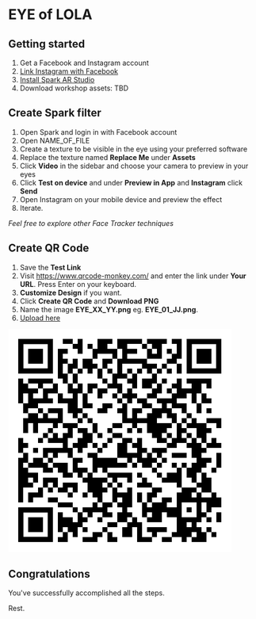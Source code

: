 # EYE of LOLA

## Getting started

1. Get a Facebook and Instagram account
2. [Link Instagram with Facebook](https://help.instagram.com/176235449218188)
3. [Install Spark AR Studio](https://sparkar.facebook.com/ar-studio/)
4. Download workshop assets: TBD

## Create Spark filter

1. Open Spark and login in with Facebook account
2. Open NAME_OF_FILE
3. Create a texture to be visible in the eye using your preferred software
4. Replace the texture named **Replace Me** under **Assets**
5. Click **Video** in the sidebar and choose your camera to preview in your eyes
6. Click **Test on device** and under **Preview in App** and **Instagram** click **Send**
7. Open Instagram on your mobile device and preview the effect
8. Iterate.

_Feel free to explore other Face Tracker techniques_

## Create QR Code

1. Save the **Test Link**
2. Visit https://www.qrcode-monkey.com/ and enter the link under **Your URL**. Press Enter on your keyboard.
3. **Customize Design** if you want.
4. Click **Create QR Code** and **Download PNG**
5. Name the image **EYE_XX_YY.png** eg. **EYE_01_JJ.png**.
6. [Upload here](https://bit.ly/3foQRin)

![reference](qr-code.png)

## Congratulations

You've successfully accomplished all the steps.

Rest.
